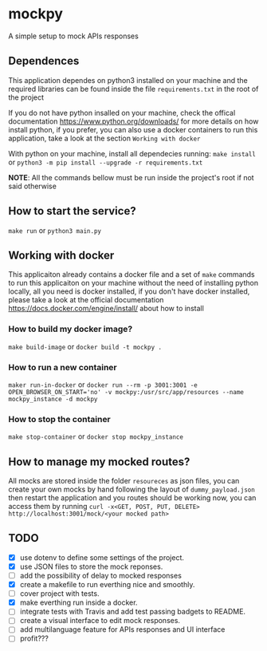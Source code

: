 # mockpy

A simple setup to mock APIs responses

## Dependences
This application dependes on python3 installed on your machine and the required libraries can be found inside the file ```requirements.txt``` in the root of the project

If you do not have python insalled on your machine, check the offical documentation https://www.python.org/downloads/ for more details on how install python, if you prefer, you can also use a docker containers to run this application, take a look at the section ```Working with docker```

With python on your machine, install all dependecies running:
```make install``` or ```python3 -m pip install --upgrade -r requirements.txt```


**NOTE**: All the commands bellow must be run inside the project's root if not said otherwise

## How to start the service?
```make run``` or ```python3 main.py```

## Working with docker
This applicaiton already contains a docker file and a set of ```make``` commands to run this applicaiton on your machine without the need of installing python locally, all you need is docker installed, if you don't have docker installed, please take a look at the official documentation https://docs.docker.com/engine/install/ about how to  install

### How to build my docker image?
```make build-image``` or ```docker build -t mockpy .```

### How to run a new container
```maker run-in-docker``` or ```docker run --rm -p 3001:3001 -e OPEN_BROWSER_ON_START='no' -v mockpy:/usr/src/app/resources --name mockpy_instance -d mockpy```

### How to stop the container
```make stop-container``` or ```docker stop mockpy_instance```

## How to manage my mocked routes?
All mocks are stored inside the folder ```resoureces``` as json files, you can create your own mocks by hand following the layout of ```dummy_payload.json``` then restart the application and you routes should be working now, you can access them by running ```curl -x<GET, POST, PUT, DELETE> http://localhost:3001/mock/<your mocked path>```

## TODO
 - [x] use dotenv to define some settings of the project.
 - [x] use JSON files to store the mock reponses.
 - [ ] add the possibility of delay to mocked responses
 - [x] create a makefile to run everthing nice and smoothly.
 - [ ] cover project with tests.
 - [x] make everthing run inside a docker.
 - [ ] integrate tests with Travis and add test passing badgets to README.
 - [ ] create a visual interface to edit mock responses.
 - [ ] add multilanguage feature for APIs responses and UI interface
 - [ ] profit???
